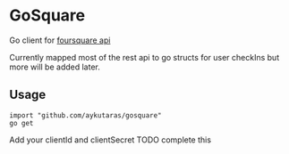 # GoSquare
Go client for [foursquare api](https://developer.foursquare.com)

Currently mapped most of the rest api to go structs for user checkIns but more will be added later.

## Usage
```
import "github.com/aykutaras/gosquare"
go get
```

Add your clientId and clientSecret
TODO complete this
